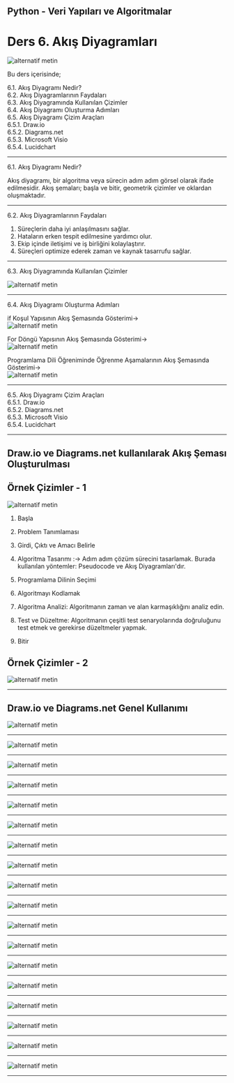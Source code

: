 ## Python - Veri Yapıları ve Algoritmalar

# Ders 6. Akış Diyagramları

![alternatif metin](https://github.com/acetinkaya/yapayzeka/blob/main/Programlama-8.png)

Bu ders içerisinde;

6.1. Akış Diyagramı Nedir?  
6.2. Akış Diyagramlarının Faydaları  
6.3. Akış Diyagramında Kullanılan Çizimler  
6.4. Akış Diyagramı Oluşturma Adımları  
6.5. Akış Diyagramı Çizim Araçları  
6.5.1. Draw.io    
6.5.2. Diagrams.net  
6.5.3. Microsoft Visio  
6.5.4. Lucidchart    

---

6.1. Akış Diyagramı Nedir?

Akış diyagramı, bir algoritma veya sürecin adım adım görsel olarak ifade edilmesidir. Akış şemaları; başla ve bitir, geometrik çizimler ve oklardan oluşmaktadır.

---

6.2. Akış Diyagramlarının Faydaları

1. Süreçlerin daha iyi anlaşılmasını sağlar.  
2. Hataların erken tespit edilmesine yardımcı olur.  
3. Ekip içinde iletişimi ve iş birliğini kolaylaştırır.  
4. Süreçleri optimize ederek zaman ve kaynak tasarrufu sağlar.  

---

6.3. Akış Diyagramında Kullanılan Çizimler

![alternatif metin](https://github.com/acetinkaya/veriyapilari-algoritma/blob/main/VeriYap%C4%B1lar%C4%B1veAlg%C4%B1ritmalarAk%C4%B1sSemas%C4%B1.jpg)

---

6.4. Akış Diyagramı Oluşturma Adımları  

if Koşul Yapısının Akış Şemasında Gösterimi->     
![alternatif metin](https://github.com/acetinkaya/yapayzeka/blob/main/Programlama-9.png)

For Döngü Yapısının Akış Şemasında Gösterimi->     
![alternatif metin](https://github.com/acetinkaya/yapayzeka/blob/main/Programlama-10.png)

Programlama Dili Öğreniminde Öğrenme Aşamalarının Akış Şemasında Gösterimi->     
![alternatif metin](https://github.com/acetinkaya/yapayzeka/blob/main/Programlama-1.jpg)

---
6.5. Akış Diyagramı Çizim Araçları  
6.5.1. Draw.io    
6.5.2. Diagrams.net  
6.5.3. Microsoft Visio  
6.5.4. Lucidchart 

---

## Draw.io ve Diagrams.net kullanılarak Akış Şeması Oluşturulması

## Örnek Çizimler - 1

![alternatif metin](https://github.com/acetinkaya/VeriYapilari-ders5/blob/main/Ders5-Akis-Semasi.png)

1. Başla

2. Problem Tanımlaması

3. Girdi, Çıktı ve Amacı Belirle

4. Algoritma Tasarımı :-> Adım adım çözüm sürecini tasarlamak. Burada kullanılan yöntemler: Pseudocode ve Akış Diyagramları'dır.

5. Programlama Dilinin Seçimi

6. Algoritmayı Kodlamak

7. Algoritma Analizi: Algoritmanın zaman ve alan karmaşıklığını analiz edin.

8. Test ve Düzeltme: Algoritmanın çeşitli test senaryolarında doğruluğunu test etmek ve gerekirse düzeltmeler yapmak.

9. Bitir

## Örnek Çizimler - 2

![alternatif metin](https://github.com/acetinkaya/VeriYapilari-ders6/blob/main/D18.png)

---

## Draw.io ve Diagrams.net Genel Kullanımı

![alternatif metin](https://github.com/acetinkaya/VeriYapilari-ders6/blob/main/D1.png)

---

![alternatif metin](https://github.com/acetinkaya/VeriYapilari-ders6/blob/main/D2.png)

---

![alternatif metin](https://github.com/acetinkaya/VeriYapilari-ders6/blob/main/D3.png)

---

![alternatif metin](https://github.com/acetinkaya/VeriYapilari-ders6/blob/main/D4.png)

---

![alternatif metin](https://github.com/acetinkaya/VeriYapilari-ders6/blob/main/D5.png)

---

![alternatif metin](https://github.com/acetinkaya/VeriYapilari-ders6/blob/main/D6.png)

---

![alternatif metin](https://github.com/acetinkaya/VeriYapilari-ders6/blob/main/D7.png)

---

![alternatif metin](https://github.com/acetinkaya/VeriYapilari-ders6/blob/main/D8.png)

---

![alternatif metin](https://github.com/acetinkaya/VeriYapilari-ders6/blob/main/D9.png)

---

![alternatif metin](https://github.com/acetinkaya/VeriYapilari-ders6/blob/main/D10.png)

---

![alternatif metin](https://github.com/acetinkaya/VeriYapilari-ders6/blob/main/D11.png)

---

![alternatif metin](https://github.com/acetinkaya/VeriYapilari-ders6/blob/main/D12.png)

---

![alternatif metin](https://github.com/acetinkaya/VeriYapilari-ders6/blob/main/D13.png)

---

![alternatif metin](https://github.com/acetinkaya/VeriYapilari-ders6/blob/main/D14.png)

---

![alternatif metin](https://github.com/acetinkaya/VeriYapilari-ders6/blob/main/D15.png)

---

![alternatif metin](https://github.com/acetinkaya/VeriYapilari-ders6/blob/main/D16.png)

---

![alternatif metin](https://github.com/acetinkaya/VeriYapilari-ders6/blob/main/D17.png)

---

![alternatif metin](https://github.com/acetinkaya/VeriYapilari-ders6/blob/main/D18.png)

---

